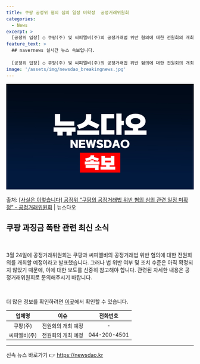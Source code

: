 ```yaml
---
title: 쿠팡 공정위 혐의 심의 일정 미확정  공정거래위원회
categories:
  - News
excerpt: >
  [공정위 입장] ○ 쿠팡(주) 및 씨피엘비(주)의 공정거래법 위반 혐의에 대한 전원회의 개최 일정, 법 위반…
feature_text: >
  ## navernews 실시간 뉴스 속보입니다.

  [공정위 입장] ○ 쿠팡(주) 및 씨피엘비(주)의 공정거래법 위반 혐의에 대한 전원회의 개최 일정, 법 위반…
image: '/assets/img/newsdao_breakingnews.jpg'
---
```


![뉴스다오 속보](/assets/img/newsdao_breakingnews.jpg)

<p>출처: <a href="https://newsdao.kr/3429" rel="dofollow">[사실은 이렇습니다] 공정위 “쿠팡의 공정거래법 위반 혐의 심의 관련 일정 미확정” - 공정거래위원회</a> | 뉴스다오</p>

<h2 data-ke-size="size26">쿠팡 과징금 폭탄 관련 최신 소식</h2>
<p data-ke-size="size16">&nbsp;</p>
<p data-ke-size="size16">3월 24일에 공정거래위원회는 쿠팡과 씨피엘비의 공정거래법 위반 혐의에 대한 전원회의를 개최할 예정이라고 발표했습니다. 그러나 법 위반 여부 및 조치 수준은 아직 확정되지 않았기 때문에, 이에 대한 보도를 신중히 참고해야 합니다. 관련된 자세한 내용은 공정거래위원회로 문의해주시기 바랍니다.</p>
<p data-ke-size="size16">&nbsp;</p>
<p data-ke-size="size16">더 많은 정보를 확인하려면 <a href="https://newsdao.kr/3429">이곳</a>에서 확인할 수 있습니다.</p>
<table>
<thead>
<tr>
<th style="text-align: center;">업체명</th>
<th style="text-align: center;">이슈</th>
<th style="text-align: center;">전화번호</th>
</tr>
</thead>
<tbody>
<tr>
<td style="text-align: center;">쿠팡(주)</td>
<td style="text-align: center;">전원회의 개최 예정</td>
<td style="text-align: center;">-</td>
</tr>
<tr>
<td style="text-align: center;">씨피엘비(주)</td>
<td style="text-align: center;">전원회의 개최 예정</td>
<td style="text-align: center;">044-200-4501</td>
</tr>
</tbody>
</table>
<hr> 

신속 뉴스 바로가기 👉 <a href="https://newsdao.kr" rel="dofollow">https://newsdao.kr</a>


